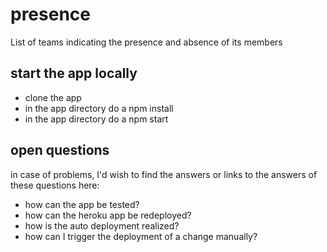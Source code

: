 # presence
List of teams indicating the presence and absence of its members

## start the app locally
- clone the app
- in the app directory do a npm install
- in the app directory do a npm start

## open questions
in case of problems, I'd wish to find the answers or links to the answers of these questions here:
- how can the app be tested?
- how can the heroku app be redeployed?
- how is the auto deployment realized?
- how can I trigger the deployment of a change manually?
